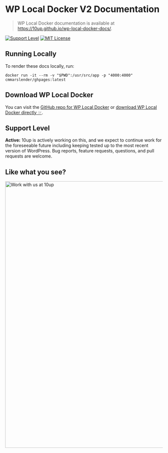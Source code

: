 # WP Local Docker V2 Documentation

> WP Local Docker documentation is available at https://10up.github.io/wp-local-docker-docs/.

[![Support Level](https://img.shields.io/badge/support-active-green.svg)](#support-level) [![MIT License](https://img.shields.io/github/license/10up/wp-local-docker-docs.svg)](https://github.com/10up/wp-local-docker-docs/blob/master/LICENSE.md)

## Running Locally

To render these docs locally, run:

`docker run -it --rm -v "$PWD":/usr/src/app -p "4000:4000" cmmarslender/ghpages:latest`

## Download WP Local Docker

You can visit the [GitHub repo for WP Local Docker](https://github.com/10up/wp-local-docker-v2) or [download WP Local Docker directly ☞](https://codeload.github.com/10up/wp-local-docker-v2/zip/master).

## Support Level

**Active:** 10up is actively working on this, and we expect to continue work for the foreseeable future including keeping tested up to the most recent version of WordPress.  Bug reports, feature requests, questions, and pull requests are welcome.

## Like what you see?

<a href="http://10up.com/contact/"><img src="https://10updotcom-wpengine.s3.amazonaws.com/uploads/2016/10/10up-Github-Banner.png" width="850" alt="Work with us at 10up"></a>

